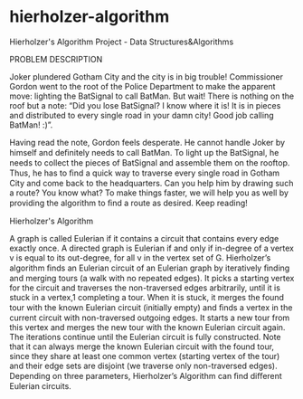 # hierholzer-algorithm
Hierholzer's Algorithm Project - Data Structures&Algorithms

PROBLEM DESCRIPTION

Joker plundered Gotham City and the city is in big trouble! Commissioner Gordon went to the root of the Police Department to make the apparent move: lighting the BatSignal to call BatMan. But wait! There is nothing on the roof but a note: “Did you lose BatSignal? I know where it is! It is in pieces and distributed to every single road in your damn city! Good job calling BatMan! :)”.

Having read the note, Gordon feels desperate. He cannot handle Joker by himself and deﬁnitely needs to call BatMan. To light up the BatSignal, he needs to collect the pieces of BatSignal and assemble them on the rooftop. Thus, he has to ﬁnd a quick way to traverse every single road in Gotham City and come back to the headquarters. Can you help him by drawing such a route?
You know what? To make things faster, we will help you as well by providing the algorithm to ﬁnd a route as desired. Keep reading!

Hierholzer's Algorithm

A graph is called Eulerian if it contains a circuit that contains every edge exactly once. A directed graph is Eulerian if and only if in-degree of a vertex v is equal to its out-degree, for all v in the vertex set of G.
Hierholzer’s algorithm ﬁnds an Eulerian circuit of an Eulerian graph by iteratively ﬁnding and merging tours (a walk with no repeated edges). It picks a starting vertex for the circuit and traverses the non-traversed edges arbitrarily, until it is stuck in a vertex,1 completing a tour. When it is stuck, it merges the found tour with the known Eulerian circuit (initially empty) and ﬁnds a vertex in the current circuit with non-traversed outgoing edges. It starts a new tour from this vertex and merges the new tour with the known Eulerian circuit again. The iterations continue until the Eulerian circuit is fully constructed. Note that it can always merge the known Eulerian circuit with the found tour, since they share at least one common vertex (starting vertex of the tour) and their edge sets are disjoint (we traverse only non-traversed edges).
Depending on three parameters, Hierholzer’s Algorithm can ﬁnd diﬀerent Eulerian circuits.